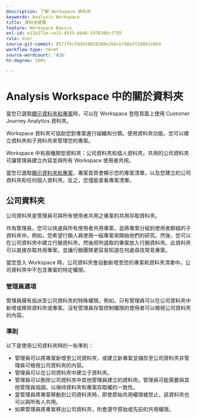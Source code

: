 ```yaml
---
description: 了解 Workspace 資料夾
keywords: Analysis Workspace
title: 資料夾總覽
feature: Workspace Basics
exl-id: e12e271e-ce15-4535-bb48-1976395cf755
role: User
source-git-commit: 8571fbcfddd18658306e264cef88a3f10861e069
workflow-type: tm+mt
source-wordcount: '416'
ht-degree: 100%

---
```


# Analysis Workspace 中的關於資料夾

當您已選取[顯示資料夾和專案](../freeform-overview.md#show-selector)時，可以在 Workspace 登陸頁面上使用 Customer Journey Analytics 資料夾。

Workspace 資料夾可協助您對專案進行組織和分類。使用資料夾功能，您可以建立資料夾和子資料夾來管理您的專案。

Workspace 中有兩種類型資料夾：公司資料夾和個人資料夾。共用的公司資料夾可讓管理員建立內容並與所有 Workspace 使用者共用。

當您已選取[顯示資料夾和專案](../freeform-overview.md#show-selector)，專案首頁會顯示您的專案清單，以及您建立的公司資料夾和任何個人資料夾。反之，您僅能查看專案清單。


## 公司資料夾

公司資料夾是管理員可與所有使用者共用之專案的共用存取資料夾。

作為管理員，您可以快速與所有使用者共用專案，並將專案分組到使用者群組的子資料夾中。例如，您希望行銷人員使用一組專案來開始他們的研究。然後，您可以在公司資料夾中建立行銷資料夾，然後把所選取的專案放入行銷資料夾。此資料夾可以直接存取共用專案，並讓行銷團隊更容易知道在何處尋找常見專案。

當您登入 Workspace 時，公司資料夾會自動新增至您的專案和資料夾清單中。公司資料夾中不包含專案的特定權限。

### 管理員選項

管理員擁有指派至公司資料夾的特殊權限。例如，只有管理員可以在公司資料夾中新增或移除資料夾或專案。沒有管理員存取控制權限的使用者可以檢視公司資料夾的內容。

<!--
![The Projects page showing the admin options.](/help/analysis-workspace/build-workspace-project/assets/admin-options.png)

Non-Admins have limited options.

![The Projects page showing the non-admin options for folders.](/help/analysis-workspace/build-workspace-project/assets/non-admin-folder-options.png)

-->

### 準則

以下是使用公司資料夾時的一些準則：

- 管理員可以將專案新增至公司資料夾，或建立新專案並儲存至公司資料夾非管理員可檢視公司資料夾的內容。
- 管理員可以在公司資料夾中建立子資料夾。
- 管理員可以刪除公司資料夾中其他管理員建立的資料夾。管理員可能需要與其他管理員協調，以保持資料夾和專案存取權的一致性。
- 當管理員將專案移動到公司資料夾時，即使原始共用權限被禁止，該資料夾也可以與所有人共用。
- 如果管理員將專案移出公司資料夾，則會遵守原始或先前的共用權限。
